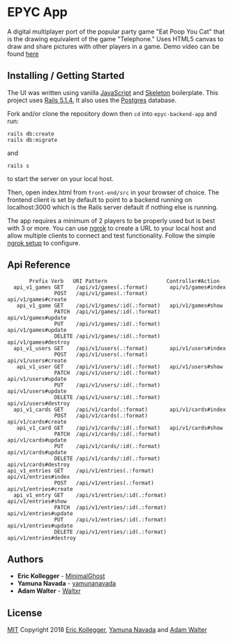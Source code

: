 # EPYC App

A digital multiplayer port of the popular party game "Eat Poop You Cat" that is the drawing equivalent of the game "Telephone." Uses HTML5 canvas to draw and share pictures with other players in a game. Demo video can be found [here](https://youtu.be/-FLIYa1f3lg)

## Installing / Getting Started

The UI was written using vanilla [JavaScript](https://developer.mozilla.org/en-US/docs/Web/JavaScript) and [Skeleton](http://getskeleton.com/) boilerplate. This project uses [Rails 5.1.4.](http://weblog.rubyonrails.org/2017/8/24/Rails-5-1-4-rc1-and-5-0-6-rc1-released/) It also uses the [Postgres](https://www.postgresql.org/) database.

Fork and/or clone the repository down then `cd` into `epyc-backend-app` and run:
```
rails db:create
rails db:migrate
```
and 
```
rails s
```
to start the server on your local host.

Then, open index.html from `front-end/src` in your browser of choice. The frontend client is set by default to point to a backend running on localhost:3000 which is the Rails server default if nothing else is running.

The app requires a minimum of 2 players to be properly used but is best with 3 or more. You can use [ngrok](https://ngrok.com/) to create a URL to your local host and allow multiple clients to connect and test functionality. Follow the simple [ngrok setup](https://ngrok.com/docs/2) to configure.

## Api Reference

```
       Prefix Verb   URI Pattern                   Controller#Action
  api_v1_games GET    /api/v1/games(.:format)       api/v1/games#index
               POST   /api/v1/games(.:format)       api/v1/games#create
   api_v1_game GET    /api/v1/games/:id(.:format)   api/v1/games#show
               PATCH  /api/v1/games/:id(.:format)   api/v1/games#update
               PUT    /api/v1/games/:id(.:format)   api/v1/games#update
               DELETE /api/v1/games/:id(.:format)   api/v1/games#destroy
  api_v1_users GET    /api/v1/users(.:format)       api/v1/users#index
               POST   /api/v1/users(.:format)       api/v1/users#create
   api_v1_user GET    /api/v1/users/:id(.:format)   api/v1/users#show
               PATCH  /api/v1/users/:id(.:format)   api/v1/users#update
               PUT    /api/v1/users/:id(.:format)   api/v1/users#update
               DELETE /api/v1/users/:id(.:format)   api/v1/users#destroy
  api_v1_cards GET    /api/v1/cards(.:format)       api/v1/cards#index
               POST   /api/v1/cards(.:format)       api/v1/cards#create
   api_v1_card GET    /api/v1/cards/:id(.:format)   api/v1/cards#show
               PATCH  /api/v1/cards/:id(.:format)   api/v1/cards#update
               PUT    /api/v1/cards/:id(.:format)   api/v1/cards#update
               DELETE /api/v1/cards/:id(.:format)   api/v1/cards#destroy
api_v1_entries GET    /api/v1/entries(.:format)     api/v1/entries#index
               POST   /api/v1/entries(.:format)     api/v1/entries#create
  api_v1_entry GET    /api/v1/entries/:id(.:format) api/v1/entries#show
               PATCH  /api/v1/entries/:id(.:format) api/v1/entries#update
               PUT    /api/v1/entries/:id(.:format) api/v1/entries#update
               DELETE /api/v1/entries/:id(.:format) api/v1/entries#destroy
```

## Authors

* **Eric Kollegger** - [MinimalGhost](https://github.com/MinimalGhost)
* **Yamuna Navada** - [yamunanavada](https://github.com/yamunanavada)
* **Adam Walter** - [Waltxr](https://github.com/Waltxr)

## License

[MIT](https://oss.ninja/mit?organization=Eric%20Kollegger) Copyright 2018 [Eric Kollegger](https://github.com/MinimalGhost), [Yamuna Navada](https://github.com/yamunanavada) and [Adam Walter](https://github.com/Waltxr)
